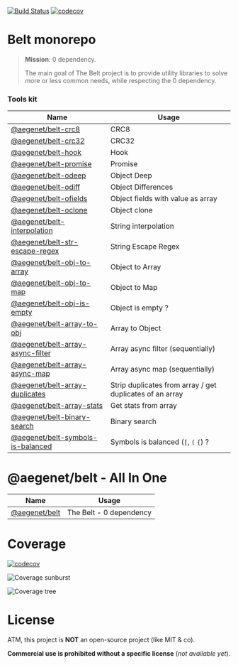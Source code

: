 [![Build Status](https://github.com/aegenet/belt/actions/workflows/ci.yml/badge.svg)](https://github.com/aegenet/belt/actions)
[![codecov](https://codecov.io/gh/aegenet/belt/branch/master/graph/badge.svg?token=XWMNA00XFY)](https://codecov.io/gh/aegenet/belt)
<br />

# Belt monorepo

> **Mission**: 0 dependency.
>
> The main goal of The Belt project is to provide utility libraries to solve more or less common needs, while respecting the 0 dependency.

### Tools kit

| Name | Usage |
|--|--|
| [@aegenet/belt-crc8](./packages/belt-crc8/README.md) | CRC8 |
| [@aegenet/belt-crc32](./packages/belt-crc32/README.md) | CRC32 |
| [@aegenet/belt-hook](./packages/belt-hook/README.md) | Hook |
| [@aegenet/belt-promise](./packages/belt-promise/README.md) | Promise |
| [@aegenet/belt-odeep](./packages/belt-odeep/README.md) | Object Deep |
| [@aegenet/belt-odiff](./packages/belt-odiff/README.md) | Object Differences |
| [@aegenet/belt-ofields](./packages/belt-ofields/README.md) | Object fields with value as array |
| [@aegenet/belt-oclone](./packages/belt-oclone/README.md) | Object clone |
| [@aegenet/belt-interpolation](./packages/belt-interpolation/README.md) | String interpolation |
| [@aegenet/belt-str-escape-regex](./packages/belt-str-escape-regex/README.md) | String Escape Regex |
| [@aegenet/belt-obj-to-array](./packages/belt-obj-to-array/README.md) | Object to Array |
| [@aegenet/belt-obj-to-map](./packages/belt-obj-to-map/README.md) | Object to Map |
| [@aegenet/belt-obj-is-empty](./packages/belt-obj-is-empty/README.md) | Object is empty ? |
| [@aegenet/belt-array-to-obj](./packages/belt-array-to-obj/README.md) | Array to Object |
| [@aegenet/belt-array-async-filter](./packages/belt-array-async-filter/README.md) | Array async filter (sequentially) |
| [@aegenet/belt-array-async-map](./packages/belt-array-async-map/README.md) | Array async map (sequentially) |
| [@aegenet/belt-array-duplicates](./packages/belt-array-duplicates/README.md) | Strip duplicates from array / get duplicates of an array |
| [@aegenet/belt-array-stats](./packages/belt-array-stats/README.md) | Get stats from array |
| [@aegenet/belt-binary-search](./packages/belt-binary-search/README.md) | Binary search |
| [@aegenet/belt-symbols-is-balanced](./packages/belt-symbols-is-balanced/README.md) | Symbols is balanced (`[`, `(` `{`) ?  |

# @aegenet/belt - All In One

| Name | Usage |
|--|--|
| [@aegenet/belt](./packages/belt/README.md) | The Belt - 0 dependency |


# Coverage
[![codecov](https://codecov.io/gh/aegenet/belt/branch/master/graph/badge.svg?token=XWMNA00XFY)](https://codecov.io/gh/aegenet/belt)

![Coverage sunburst](https://codecov.io/gh/aegenet/belt/branch/master/graphs/sunburst.svg?token=XWMNA00XFY)

![Coverage tree](https://codecov.io/gh/aegenet/belt/branch/master/graphs/tree.svg?token=XWMNA00XFY)


# License

ATM, this project is **NOT** an open-source project (like MIT & co).

**Commercial use is prohibited without a specific license** (*not available yet*).
